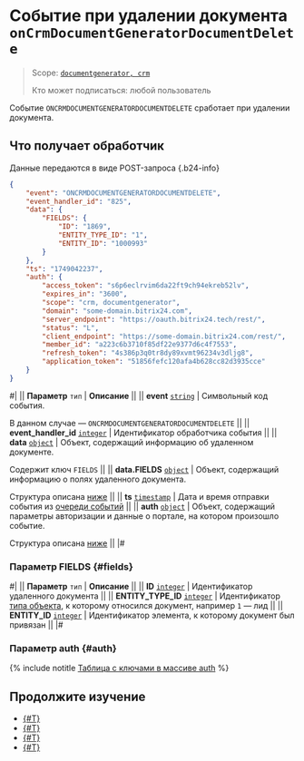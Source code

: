# Событие при удалении документа `onCrmDocumentGeneratorDocumentDelete`

> Scope: [`documentgenerator, crm`](../../../../scopes/permissions.md)
>
> Кто может подписаться: любой пользователь

Событие `ONCRMDOCUMENTGENERATORDOCUMENTDELETE` сработает при удалении документа.

## Что получает обработчик

Данные передаются в виде POST-запроса {.b24-info}

```json
{
    "event": "ONCRMDOCUMENTGENERATORDOCUMENTDELETE",
    "event_handler_id": "825",
    "data": {
        "FIELDS": {
            "ID": "1869",
            "ENTITY_TYPE_ID": "1",
            "ENTITY_ID": "1000993"
        }
    },
    "ts": "1749042237",
    "auth": {
        "access_token": "s6p6eclrvim6da22ft9ch94ekreb52lv",
        "expires_in": "3600",
        "scope": "crm, documentgenerator",
        "domain": "some-domain.bitrix24.com",
        "server_endpoint": "https://oauth.bitrix24.tech/rest/",
        "status": "L",
        "client_endpoint": "https://some-domain.bitrix24.com/rest/",
        "member_id": "a223c6b3710f85df22e9377d6c4f7553",
        "refresh_token": "4s386p3q0tr8dy89xvmt96234v3dljg8",
        "application_token": "51856fefc120afa4b628cc82d3935cce"
    }
}
```

#|
|| **Параметр**
`тип` | **Описание** ||
|| **event**
[`string`](../../../../data-types.md) | Символьный код события.

В данном случае — `ONCRMDOCUMENTGENERATORDOCUMENTDELETE` ||
|| **event_handler_id**
[`integer`](../../../../data-types.md) | Идентификатор обработчика события ||
|| **data**
[`object`](../../../../data-types.md) | Объект, содержащий информацию об удаленном документе.

Содержит ключ `FIELDS` ||
|| **data.FIELDS**
[`object`](../../../../data-types.md) | Объект, содержащий информацию о полях удаленного документа.

Структура описана [ниже](#fields) ||
|| **ts**
[`timestamp`](../../../../data-types.md) | Дата и время отправки события из [очереди событий](../../../../events/index.md) ||
|| **auth**
[`object`](../../../../data-types.md) | Объект, содержащий параметры авторизации и данные о портале, на котором произошло событие.

Структура описана [ниже](#auth) ||
|#

### Параметр FIELDS {#fields}

#|
|| **Параметр**
`тип` | **Описание** ||
|| **ID**
[`integer`](../../../../data-types.md) | Идентификатор удаленного документа ||
|| **ENTITY_TYPE_ID**
[`integer`](../../../../data-types.md) | Идентификатор [типа объекта](../../../../crm/data-types.md#object_type), к которому относился документ, например `1` — лид ||
|| **ENTITY_ID**
[`integer`](../../../../data-types.md) | Идентификатор элемента, к которому документ был привязан ||
|#

### Параметр auth {#auth}

{% include notitle [Таблица с ключами в массиве auth](../../../../../_includes/auth-params-in-events.md) %}

## Продолжите изучение

- [{#T}](../../../../events/index.md)
- [{#T}](../../../../events/event-bind.md)
- [{#T}](./on-crm-document-generator-document-add.md)
- [{#T}](./on-crm-document-generator-document-update.md)